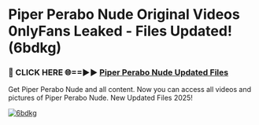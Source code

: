 # Piper Perabo Nude Original Videos 0nlyFans Leaked - Files Updated! (6bdkg)

<h3>🔴 CLICK HERE 🌐==►► <a href="https://tinyurl.com/yrmya6cz" rel="nofollow">Piper Perabo Nude Updated Files</a></h3>

Get Piper Perabo Nude and all content. Now you can access all videos and pictures of Piper Perabo Nude. New Updated Files 2025!

[![6bdkg](https://i.imgur.com/FMdXYCs.gif)](https://tinyurl.com/yrmya6cz)
